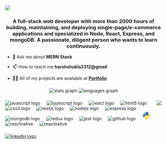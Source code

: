 <img src='https://i.postimg.cc/MHfcDyzV/Black-Modern-Personal-Linked-In-Banner.gif' />

<h3 align="center">A full-stack web developer with more than 2000 hours of building, maintaining, and deploying single-page/e-commerce applications and specialized in Node, React, Express, and mongoDB. A passionate, diligent person who wants to learn continuously.</h3>

- 💬 Ask me about **MERN Stack**

- 📫 How to reach me **harshshukla2312@gmail**

- 👨‍💻 All of my projects are available at [**Portfolio**](https://harshshukla2002.github.io/)

###

<div align="center">
  <img src="https://github-readme-stats.vercel.app/api?username=harshshukla2002&hide_title=false&hide_rank=false&show_icons=true&include_all_commits=true&count_private=true&disable_animations=false&theme=dracula&locale=en&hide_border=false" height="150" alt="stats graph"  />
  <img src="https://github-readme-stats.vercel.app/api/top-langs?username=harshshukla2002&locale=en&hide_title=false&layout=compact&card_width=320&langs_count=5&theme=dracula&hide_border=false" height="150" alt="languages graph"  />
</div>

###

<img align="right" height="150" src="https://cdn.filestackcontent.com/efbSR18hT5uRKuo0zoMA"  />

###

<div align="left">
  <img src="https://cdn.jsdelivr.net/gh/devicons/devicon/icons/javascript/javascript-original.svg" height="30" alt="javascript logo"  />
  <img width="12" />
  <img src="https://cdn.jsdelivr.net/gh/devicons/devicon/icons/typescript/typescript-original.svg" height="30" alt="typescript logo"  />
  <img width="12" />
  <img src="https://cdn.jsdelivr.net/gh/devicons/devicon/icons/react/react-original.svg" height="30" alt="react logo"  />
  <img width="12" />
  <img src="https://cdn.jsdelivr.net/gh/devicons/devicon/icons/html5/html5-original.svg" height="30" alt="html5 logo"  />
  <img width="12" />
  <img src="https://cdn.jsdelivr.net/gh/devicons/devicon/icons/css3/css3-original.svg" height="30" alt="css3 logo"  />
  <img width="12" />
  <img src="https://cdn.jsdelivr.net/gh/devicons/devicon/icons/nextjs/nextjs-original.svg" height="30" alt="nextjs logo"  />
  <img width="12" />
  <img src="https://cdn.jsdelivr.net/gh/devicons/devicon/icons/nodejs/nodejs-original.svg" height="30" alt="nodejs logo"  />
  <img width="12" />
  <img src="https://cdn.jsdelivr.net/gh/devicons/devicon/icons/express/express-original.svg" height="30" alt="express logo"  />
  <img width="12" />
  <img src="https://cdn.jsdelivr.net/gh/devicons/devicon/icons/mongodb/mongodb-original.svg" height="30" alt="mongodb logo"  />
  <img width="12" />
  <img src="https://cdn.jsdelivr.net/gh/devicons/devicon/icons/redux/redux-original.svg" height="30" alt="redux logo"  />
  <img width="12" />
  <img src="https://cdn.jsdelivr.net/gh/devicons/devicon/icons/jest/jest-plain.svg" height="30" alt="jest logo"  />
  <img width="12" />
  <img src="https://cdn.jsdelivr.net/gh/devicons/devicon/icons/github/github-original.svg" height="30" alt="github logo"  />
  <img width="12" />
  <img src="https://raw.githubusercontent.com/devicons/devicon/master/icons/python/python-original.svg" alt="python" height="30"/>
  <img width="12" />
  <img src="https://reactnative.dev/img/header_logo.svg" alt="reactnative" height="30" style={{margin:"10px"}}/> 
  <img width="12" />
  <img src="https://cdn.freebiesupply.com/logos/large/2x/angular-icon-logo-png-transparent.png" alt="reactnative" height="30" style={{margin:"20px"}}/> 
</div>

###

<div align="left">
  <a href="https://www.linkedin.com/in/harsh-shukla12/" target="_blank">
    <img src="https://img.shields.io/static/v1?message=LinkedIn&logo=linkedin&label=&color=0077B5&logoColor=white&labelColor=&style=for-the-badge" height="35" alt="linkedin logo"  />
  </a>
</div>

###
